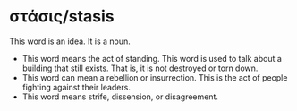 # στάσις/stasis
This word is an idea. It is a noun.
* This word means the act of standing. This word is used to talk about a building that still exists. That is, it is not destroyed or torn down.
* This word can mean a rebellion or insurrection. This is the act of people fighting against their leaders.
* This word means strife, dissension, or disagreement.
